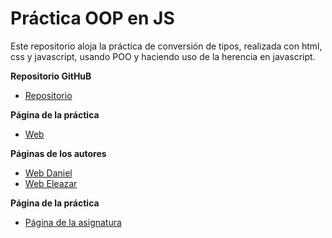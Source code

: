 # Práctica OOP en JS

Este repositorio aloja la práctica de conversión de tipos, realizada con html, css y javascript, usando POO y haciendo uso de la herencia en javascript.


**Repositorio GitHuB**

* [Repositorio](https://github.com/ULL-ESIT-GRADOII-PL/eliminacion-del-switch-ele-daniel-1)

**Página de la práctica**

* [Web](http://ull-esit-gradoii-pl.github.io/eliminacion-del-switch-ele-daniel-1/)

**Páginas de los autores**

* [Web Daniel](http://alu0100783230.github.io/)
* [Web Eleazar](http://elediaz.github.io/public/portafolio.html)


**Página de la práctica**

* [Página de la asignatura](https://campusvirtual.ull.es/1516/mod/page/view.php?id=177984)
